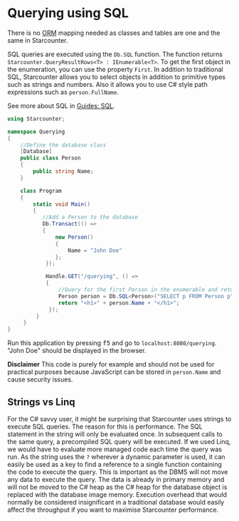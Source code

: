 # Querying using SQL

There is no [ORM](http://en.wikipedia.org/wiki/Object-relational_mapping) mapping needed as classes and tables are one and the same in Starcounter.

SQL queries are executed using the <code>Db.SQL</code> function. The function returns `Starcounter.QueryResultRows<T> : IEnumerable<T>`. To get the first object in the enumeration, you can use the property <code>First</code>. In addition to traditional SQL, Starcounter allows you to select objects in addition to primitive types such as strings and numbers. Also it allows you to use C# style path expressions such as <code>person.FullName</code>.

See more about SQL in [Guides: SQL](/guides/sql/sql.html).

```cs
using Starcounter;

namespace Querying
{
    //Define the database class
    [Database]
    public class Person
    {
        public string Name;
    }

    class Program
    {
        static void Main()
        {
           //Add a Person to the database
           Db.Transact(() =>
           {
               new Person()
               {
                   Name = "John Doe"
               };
            });

            Handle.GET("/querying", () =>
            {
                //Query for the first Person in the enumerable and return its name
                Person person = Db.SQL<Person>("SELECT p FROM Person p").First;
                return "<h1>" + person.Name + "</h1>";
             });
         }
     }
}

```

Run this application by pressing <kbd>f5</kbd> and go to `localhost:8080/querying`. "John Doe" should be displayed in the browser.

**Disclaimer**
This code is purely for example and should not be used for practical purposes because JavaScript can be stored in `person.Name` and cause security issues.

## Strings vs Linq

For the C# savvy user, it might be surprising that Starcounter uses strings to execute SQL queries. The reason for this is performance. The SQL statement in the string will only be evaluated once. In subsequent calls to the same query, a precompiled SQL query will be executed. If we used Linq, we would have to evaluate more managed code each time the query was run. As the string uses the ```?``` wherever a dynamic parameter is used, it can easily be used as a key to find a reference to a single function containing the code to execute the query. This is important as the DBMS will not move any data to execute the query. The data is already in primary memory and will not be moved to the C# heap as the C# heap for the database object is replaced with the database image memory. Execution overhead that would normally be considered insignificant in a traditional database would easily affect the throughput if you want to maximise Starcounter performance.
